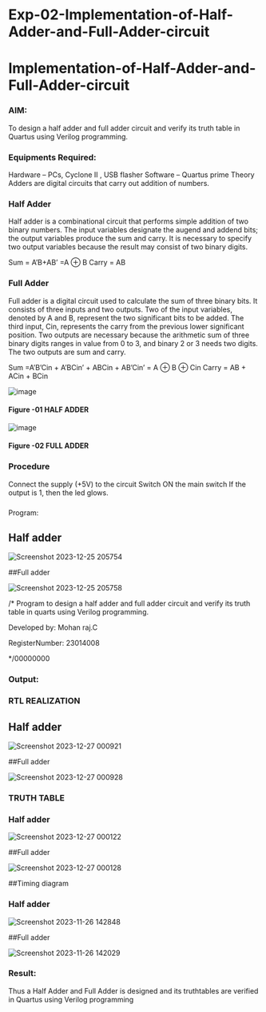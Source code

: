 # Exp-02-Implementation-of-Half-Adder-and-Full-Adder-circuit

# Implementation-of-Half-Adder-and-Full-Adder-circuit
### AIM:
To design a half adder and full adder circuit and verify its truth table in Quartus using Verilog programming.

### Equipments Required:
Hardware – PCs, Cyclone II , USB flasher
Software – Quartus prime
Theory
Adders are digital circuits that carry out addition of numbers.

### Half Adder
Half adder is a combinational circuit that performs simple addition of two binary numbers. The input variables designate the augend and addend bits; the output variables produce the sum and carry. It is necessary to specify two output variables because the result may consist of two binary digits.

Sum = A’B+AB’ =A ⊕ B Carry = AB

### Full Adder
Full adder is a digital circuit used to calculate the sum of three binary bits. It consists of three inputs and two outputs. Two of the input variables, denoted by A and B, represent the two significant bits to be added. The third input, Cin, represents the carry from the previous lower significant position. Two outputs are necessary because the arithmetic sum of three binary digits ranges in value from 0 to 3, and binary 2 or 3 needs two digits. The two outputs are sum and carry.

Sum =A’B’Cin + A’BCin’ + ABCin + AB’Cin’ = A ⊕ B ⊕ Cin Carry = AB + ACin + BCin
 
 ![image](https://user-images.githubusercontent.com/36288975/163552156-a13e5a56-c638-4110-97d9-8896907c8d25.png)

#### Figure -01 HALF ADDER 


![image](https://user-images.githubusercontent.com/36288975/163552057-b3547877-6d07-45b4-b7e0-bcfebfad9e1d.png)

#### Figure -02 FULL ADDER 

### Procedure

Connect the supply (+5V) to the circuit
Switch ON the main switch
If the output is 1, then the led glows.
### 
Program:
## Half adder

![Screenshot 2023-12-25 205754](https://github.com/Mohanraj2006/Exp-02-Implementation-of-Half-Adder-and-Full-Adder-circuit/assets/152195759/f122a9ba-de07-4040-a506-ef0f6513f08b)

##Full adder

![Screenshot 2023-12-25 205758](https://github.com/Mohanraj2006/Exp-02-Implementation-of-Half-Adder-and-Full-Adder-circuit/assets/152195759/efb12dc5-02df-464f-ad37-7ddeaa2111c1)

/*
Program to design a half adder and full adder circuit and verify its truth table in quarts using Verilog programming.

Developed by: Mohan raj.C

RegisterNumber: 23014008

*/00000000
 

### Output:
### RTL REALIZATION
## Half adder

![Screenshot 2023-12-27 000921](https://github.com/Mohanraj2006/Exp-02-Implementation-of-Half-Adder-and-Full-Adder-circuit/assets/152195759/c6a626d7-3ec1-4405-af34-b8d1213f1128)


##Full adder

![Screenshot 2023-12-27 000928](https://github.com/Mohanraj2006/Exp-02-Implementation-of-Half-Adder-and-Full-Adder-circuit/assets/152195759/b089655f-caa6-449a-b898-c511290f0672)


### TRUTH TABLE 
 ### Half adder

![Screenshot 2023-12-27 000122](https://github.com/Mohanraj2006/Exp-02-Implementation-of-Half-Adder-and-Full-Adder-circuit/assets/152195759/04369a54-a696-4002-8ab9-de2e5812fff8)

##Full adder

![Screenshot 2023-12-27 000128](https://github.com/Mohanraj2006/Exp-02-Implementation-of-Half-Adder-and-Full-Adder-circuit/assets/152195759/c577f3f6-97eb-45c1-b613-0c63bc449d4e)

 ##Timing diagram
 ### Half adder

![Screenshot 2023-11-26 142848](https://github.com/Mohanraj2006/Exp-02-Implementation-of-Half-Adder-and-Full-Adder-circuit/assets/152195759/2cb50f9f-2185-4657-b929-3b610c734ed7)

##Full adder

![Screenshot 2023-11-26 142029](https://github.com/Mohanraj2006/Exp-02-Implementation-of-Half-Adder-and-Full-Adder-circuit/assets/152195759/e7ff9cca-8b80-45f6-9f73-48a4a58ddfea)


### Result:
Thus a Half Adder and Full Adder is designed and its truthtables are verified in Quartus using Verilog programming
